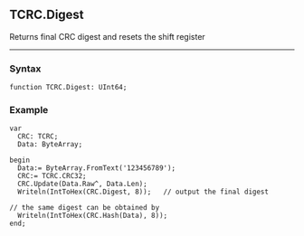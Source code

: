 ## TCRC.Digest

Returns final CRC digest and resets the shift register

---

### Syntax
```delphi
function TCRC.Digest: UInt64;
```

### Example
```delphi
var
  CRC: TCRC;
  Data: ByteArray;

begin
  Data:= ByteArray.FromText('123456789');
  CRC:= TCRC.CRC32;
  CRC.Update(Data.Raw^, Data.Len);
  Writeln(IntToHex(CRC.Digest, 8));   // output the final digest

// the same digest can be obtained by
  Writeln(IntToHex(CRC.Hash(Data), 8));
end;
```
